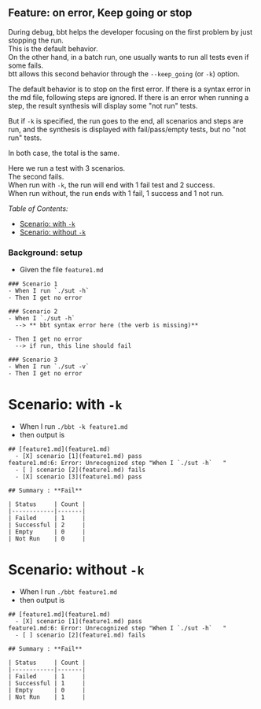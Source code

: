 <!-- omit from toc -->
## Feature: on error, Keep going or stop

During debug, bbt helps the developer focusing on the first problem by just stopping the run.  
This is the default behavior.  
On the other hand, in a batch run, one usually wants to run all tests even if some fails.  
btt allows this second behavior through the `--keep_going` (or `-k`) option.  

The default behavior is to stop on the first error.
If there is a syntax error in the md file, following steps are ignored.
If there is an error when running 
a step, the result synthesis will display some "not run" tests.

But if `-k` is specified, the run goes to the end, all scenarios and steps are run, and the synthesis is displayed with fail/pass/empty tests, but no "not run" tests.

In both case, the total is the same.

Here we run a test with 3 scenarios.  
The second fails.  
When run with `-k`, the run will end with 1 fail test and 2 success.  
When run without, the run ends with 1 fail, 1 success and 1 not run.

_Table of Contents:_
- [Scenario: with `-k`](#scenario-with--k)
- [Scenario: without `-k`](#scenario-without--k)

### Background: setup
- Given the file `feature1.md`
```
### Scenario 1
- When I run `./sut -h`
- Then I get no error

### Scenario 2
- When I `./sut -h`   
  --> ** bbt syntax error here (the verb is missing)**

- Then I get no error 
  --> if run, this line should fail

### Scenario 3
- When I run `./sut -v`
- Then I get no error
```

# Scenario: with `-k`
- When I run `./bbt -k feature1.md`
- then output is
```
## [feature1.md](feature1.md)  
  - [X] scenario [1](feature1.md) pass  
feature1.md:6: Error: Unrecognized step "When I `./sut -h`   "
  - [ ] scenario [2](feature1.md) fails  
  - [X] scenario [3](feature1.md) pass  

## Summary : **Fail**

| Status     | Count |
|------------|-------|
| Failed     | 1     |
| Successful | 2     |
| Empty      | 0     |
| Not Run    | 0     |
```

# Scenario: without `-k`
- When I run `./bbt feature1.md`
- then output is
```
## [feature1.md](feature1.md)  
  - [X] scenario [1](feature1.md) pass  
feature1.md:6: Error: Unrecognized step "When I `./sut -h`   "
  - [ ] scenario [2](feature1.md) fails  

## Summary : **Fail**

| Status     | Count |
|------------|-------|
| Failed     | 1     |
| Successful | 1     |
| Empty      | 0     |
| Not Run    | 1     |
```

